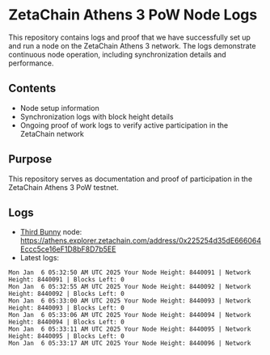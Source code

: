 # ZetaChain Athens 3 PoW Node Logs
This repository contains logs and proof that we have successfully set up and run a node on the ZetaChain Athens 3 network. The logs demonstrate continuous node operation, including synchronization details and performance.

## Contents
- Node setup information
- Synchronization logs with block height details
- Ongoing proof of work logs to verify active participation in the ZetaChain network

## Purpose
This repository serves as documentation and proof of participation in the ZetaChain Athens 3 PoW testnet.

## Logs

- [Third Bunny](https://thirdbunny.xyz/) node: https://athens.explorer.zetachain.com/address/0x225254d35dE666064Eccc5ce16eF1D8bF8D7b5EE
- Latest logs:
```
Mon Jan  6 05:32:50 AM UTC 2025 Your Node Height: 8440091 | Network Height: 8440091 | Blocks Left: 0
Mon Jan  6 05:32:55 AM UTC 2025 Your Node Height: 8440092 | Network Height: 8440092 | Blocks Left: 0
Mon Jan  6 05:33:00 AM UTC 2025 Your Node Height: 8440093 | Network Height: 8440093 | Blocks Left: 0
Mon Jan  6 05:33:06 AM UTC 2025 Your Node Height: 8440094 | Network Height: 8440094 | Blocks Left: 0
Mon Jan  6 05:33:11 AM UTC 2025 Your Node Height: 8440095 | Network Height: 8440095 | Blocks Left: 0
Mon Jan  6 05:33:17 AM UTC 2025 Your Node Height: 8440096 | Network Height: 8440096 | Blocks Left: 0
Mon Jan  6 05:33:22 AM UTC 2025 Your Node Height: 8440097 | Network Height: 8440097 | Blocks Left: 0
Mon Jan  6 05:33:27 AM UTC 2025 Your Node Height: 8440098 | Network Height: 8440098 | Blocks Left: 0
Mon Jan  6 05:33:33 AM UTC 2025 Your Node Height: 8440098 | Network Height: 8440099 | Blocks Left: 1
Mon Jan  6 05:33:38 AM UTC 2025 Your Node Height: 8440099 | Network Height: 8440099 | Blocks Left: 0
Mon Jan  6 05:33:43 AM UTC 2025 Your Node Height: 8440100 | Network Height: 8440100 | Blocks Left: 0
Mon Jan  6 05:33:49 AM UTC 2025 Your Node Height: 8440101 | Network Height: 8440101 | Blocks Left: 0
Mon Jan  6 05:33:54 AM UTC 2025 Your Node Height: 8440102 | Network Height: 8440102 | Blocks Left: 0
Mon Jan  6 05:33:59 AM UTC 2025 Your Node Height: 8440103 | Network Height: 8440103 | Blocks Left: 0
Mon Jan  6 05:34:05 AM UTC 2025 Your Node Height: 8440104 | Network Height: 8440104 | Blocks Left: 0
Mon Jan  6 05:34:10 AM UTC 2025 Your Node Height: 8440105 | Network Height: 8440105 | Blocks Left: 0
Mon Jan  6 05:34:15 AM UTC 2025 Your Node Height: 8440106 | Network Height: 8440106 | Blocks Left: 0
Mon Jan  6 05:34:21 AM UTC 2025 Your Node Height: 8440107 | Network Height: 8440107 | Blocks Left: 0
Mon Jan  6 05:34:26 AM UTC 2025 Your Node Height: 8440108 | Network Height: 8440107 | Blocks Left: 0
Mon Jan  6 05:34:31 AM UTC 2025 Your Node Height: 8440108 | Network Height: 8440109 | Blocks Left: 1
```
